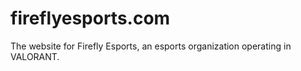 # fireflyesports.com
The website for Firefly Esports, an esports organization operating in VALORANT.
